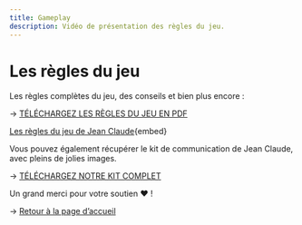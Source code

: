 ```yaml
---
title: Gameplay
description: Vidéo de présentation des règles du jeu.
---
```

# Les règles du jeu

Les règles complètes du jeu, des conseils et bien plus encore :

→ [TÉLÉCHARGEZ LES RÈGLES DU JEU EN PDF](https://drive.google.com/file/d/1xJOOaSDSPL0XsoqQIVxTkPTXuyieXoUW/view?usp=sharing)

[Les règles du jeu de Jean Claude](https://www.youtube.com/watch?v=lp9ch3YPeWo){embed}

Vous pouvez également récupérer le kit de communication de Jean Claude, avec pleins de jolies images.

→ [TÉLÉCHARGEZ NOTRE KIT COMPLET](https://drive.google.com/drive/folders/1NWug6aFzxS2byOhyir0ZNMC5sr46VlWW?usp=sharing)

Un grand merci pour votre soutien ❤️ !

→ [Retour à la page d’accueil](/)
